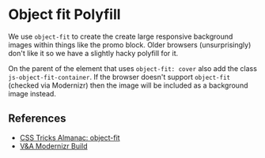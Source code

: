 # Object fit Polyfill

We use `object-fit` to create the create large responsive background images within things like the promo block. Older browsers (unsurprisingly) don't like it so we have a slightly hacky polyfill for it.

On the parent of the element that uses `object-fit: cover` also add the class `js-object-fit-container`. If the browser doesn't support `object-fit` (checked via Modernizr) then the image will be included as a background image instead.

## References

- [CSS Tricks Almanac: object-fit](https://css-tricks.com/almanac/properties/o/object-fit/)
- [V&A Modernizr Build](https://modernizr.com/download?flexbox-objectfit-dontmin-setclasses)
